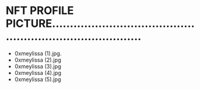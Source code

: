# NFT PROFILE PICTURE..............................................................................
- 0xmeylissa (1).jpg.
- 0xmeylissa (2).jpg
- 0xmeylissa (3).jpg
- 0xmeylissa (4).jpg
- 0xmeylissa (5).jpg
